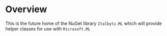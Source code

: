# Overview

This is the future home of the NuGet library ```Italbytz.ML``` which will provide helper classes for use with ```Microsoft.ML```